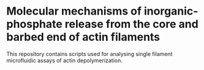 # Molecular mechanisms of inorganic-phosphate release from the core and barbed end of actin filaments

This repository contains scripts used for analysing single filament microfluidic assays of actin depolymerization.
